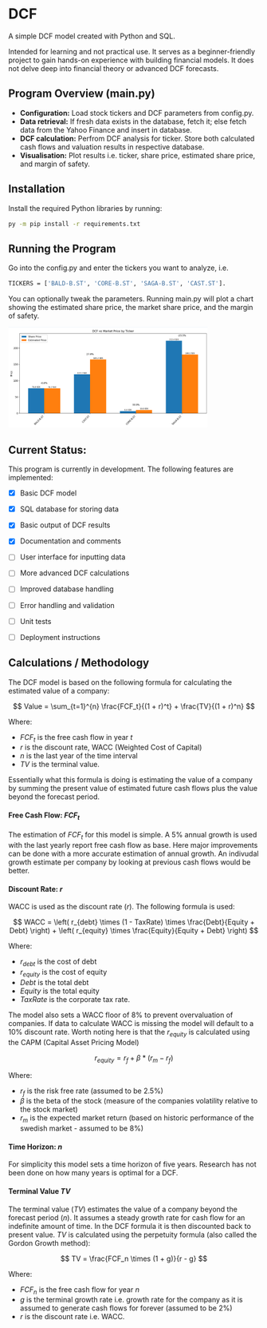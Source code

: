 # DCF
A simple DCF model created with Python and SQL. 

Intended for learning and not practical use. It serves as a beginner-friendly project to gain 
hands-on experience with building financial models.
It does not delve deep into financial theory or advanced DCF forecasts.

## Program Overview (main.py)
- **Configuration:** Load stock tickers and DCF parameters from config.py.
- **Data retrieval:** If fresh data exists in the database, fetch it; else fetch data from the Yahoo Finance and insert in database.
- **DCF calculation:** Perfrom DCF analysis for ticker. Store both calculated cash flows and valuation results in respective database.
- **Visualisation:** Plot results i.e. ticker, share price, estimated share price, and margin of safety.

## Installation
Install the required Python libraries by running:

```bash
py -m pip install -r requirements.txt
```

## Running the Program
Go into the config.py and enter the tickers you want to analyze, i.e.
```bash
TICKERS = ['BALD-B.ST', 'CORE-B.ST', 'SAGA-B.ST', 'CAST.ST'].
```
You can optionally tweak the parameters. Running main.py will plot a chart showing the estimated share price, the market share price, and the margin of safety.

<img src="data/example_plot.png" alt="DCF Chart" width="400">


## Current Status:
This program is currently in development. The following features are implemented:
- [x] Basic DCF model
- [x] SQL database for storing data
- [x] Basic output of DCF results
- [x] Documentation and comments

- [ ] User interface for inputting data
- [ ] More advanced DCF calculations
- [ ] Improved database handling
- [ ] Error handling and validation
- [ ] Unit tests
- [ ] Deployment instructions


## Calculations / Methodology
The DCF model is based on the following formula for calculating the estimated value of a company:

$$
    Value = \sum_{t=1}^{n} \frac{FCF_t}{(1 + r)^t} + \frac{TV}{(1 + r)^n}
$$
   
Where: 
- $FCF_t$ is the free cash flow in year $t$
- $r$ is the discount rate, WACC (Weighted Cost of Capital)
- $n$ is the last year of the time interval
- $TV$ is the terminal value.

Essentially what this formula is doing is estimating the value of a company by 
summing the present value of estimated future cash flows plus the value beyond the forecast period. 

#### Free Cash Flow: $FCF_t$
The estimation of $FCF_t$ for this model is simple. A $5$% annual growth is used with the last yearly report free cash flow as base. 
Here major improvements can be done with a more accurate estimation of annual growth. An indivudal growth estimate per company by looking at previous
cash flows would be better.

#### Discount Rate: $r$ 
WACC is used as the discount rate ($r$). The following formula is used:

$$
WACC = \left( r_{debt} \times (1 - TaxRate) \times \frac{Debt}{Equity + Debt} \right) + \left( r_{equity} \times \frac{Equity}{Equity + Debt} \right)
$$

Where:  
- $r_{debt}$ is the cost of debt  
- $r_{equity}$ is the cost of equity  
- $Debt$ is the total debt  
- $Equity$ is the total equity  
- $TaxRate$ is the corporate tax rate.

The model also sets a WACC floor of $8$% to prevent overvaluation of companies. 
If data to calculate WACC is missing the model will default to a $10$% discount rate.
Worth noting here is that the $r_{equity}$ is calculated using the CAPM (Capital Asset Pricing Model)

$$
    r_{equity} = r_f + \beta * (r_m-r_f)
$$

Where:
- $r_f$ is the risk free rate (assumed to be $2.5$%)
- $\beta$ is the beta of the stock (measure of the companies volatility relative to the stock market)
- $r_m$ is the expected market return (based on historic performance of the swedish market - assumed to be $8$%) 

#### Time Horizon: $n$
For simplicity this model sets a time horizon of five years. Research has not been done on how many years is optimal for
a DCF.

#### Terminal Value $TV$
The terminal value ($TV$) estimates the value of a company beyond the forecast period ($n$). It assumes a steady growth rate for 
cash flow for an indefinite amount of time. In the DCF formula it is then discounted back to present value.
$TV$ is calculated using the perpetuity formula (also called the Gordon Growth method): 

$$
    TV = \frac{FCF_n \times (1 + g)}{r - g} 
$$

Where:
- $FCF_n$ is the free cash flow for year $n$
- $g$ is the terminal growth rate i.e. growth rate for the company as it is assumed to generate cash flows for forever 
(assumed to be $2$%)
- $r$ is the discount rate i.e. WACC.
